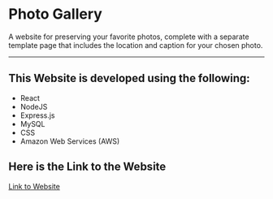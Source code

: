 # Photo Gallery

A website for preserving your favorite photos, complete with a separate template page that includes the location and caption for your chosen photo.

---------------------------------------------------

## This Website is developed using the following:

- React
- NodeJS
- Express.js
- MySQL
- CSS
- Amazon Web Services (AWS)

## Here is the Link to the Website

[Link to Website]()
